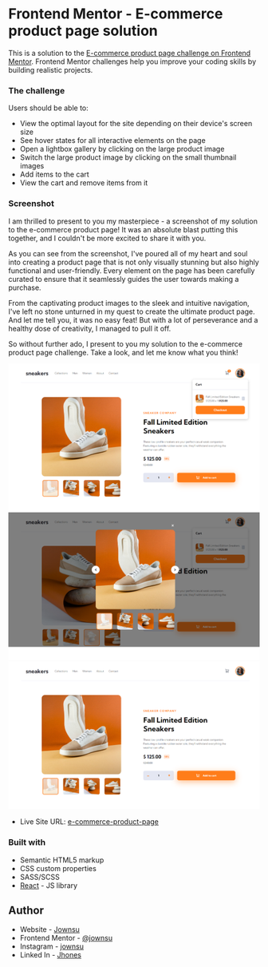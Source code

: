# Frontend Mentor - E-commerce product page solution

This is a solution to the [E-commerce product page challenge on Frontend Mentor](https://www.frontendmentor.io/challenges/ecommerce-product-page-UPsZ9MJp6). Frontend Mentor challenges help you improve your coding skills by building realistic projects.

### The challenge

Users should be able to:

- View the optimal layout for the site depending on their device's screen size
- See hover states for all interactive elements on the page
- Open a lightbox gallery by clicking on the large product image
- Switch the large product image by clicking on the small thumbnail images
- Add items to the cart
- View the cart and remove items from it

### Screenshot

I am thrilled to present to you my masterpiece - a screenshot of my solution to the e-commerce product page! It was an absolute blast putting this together, and I couldn't be more excited to share it with you.

As you can see from the screenshot, I've poured all of my heart and soul into creating a product page that is not only visually stunning but also highly functional and user-friendly. Every element on the page has been carefully curated to ensure that it seamlessly guides the user towards making a purchase.

From the captivating product images to the sleek and intuitive navigation, I've left no stone unturned in my quest to create the ultimate product page. And let me tell you, it was no easy feat! But with a lot of perseverance and a healthy dose of creativity, I managed to pull it off.

So without further ado, I present to you my solution to the e-commerce product page challenge. Take a look, and let me know what you think!

![](./screenshots/1.png)
![](./screenshots/2.png)
![](./screenshots/3.png)

- Live Site URL: [e-commerce-product-page](https://e-commerce-product-page-alpha.vercel.app/)

### Built with

- Semantic HTML5 markup
- CSS custom properties
- SASS/SCSS
- [React](https://reactjs.org/) - JS library

## Author

- Website - [Jownsu](https://jownsu.github.io/)
- Frontend Mentor - [@jownsu](https://www.frontendmentor.io/profile/jownsu)
- Instagram - [jownsu](https://www.instagram.com/jownsu/)
- Linked In - [Jhones](https://www.linkedin.com/in/jhones-digno-866904213/)